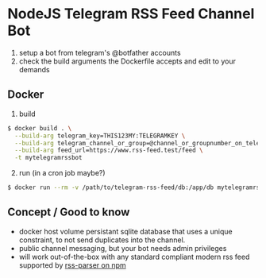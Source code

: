 # NodeJS Telegram RSS Feed Channel Bot

1. setup a bot from telegram's @botfather accounts
2. check the build arguments the Dockerfile accepts and edit to your demands

## Docker

1. build

``` sh
$ docker build . \
  --build-arg telegram_key=THIS123MY:TELEGRAMKEY \
  --build-arg telegram_channel_or_group=@channel_or_groupnumber_on_telegram \
  --build-arg feed_url=https://www.rss-feed.test/feed \
  -t mytelegramrssbot
```

2. run (in a cron job maybe?)

``` sh
$ docker run --rm -v /path/to/telegram-rss-feed/db:/app/db mytelegramrssbot node index.js
```

## Concept / Good to know

- docker host volume persistant sqlite database that uses a unique constraint, to not send duplicates into the channel.
- public channel messaging, but your bot needs admin privileges
- will work out-of-the-box with any standard compliant modern rss feed supported by [rss-parser on npm](https://www.npmjs.com/package/rss-parser)